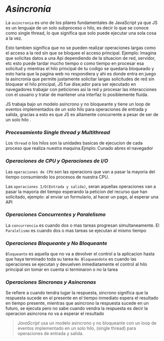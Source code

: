 # *Asincronia*

La `asincronia` es uno de los pilares fundamentales de JavaScript ya que JS es un lenguaje de un solo subproceso o hilo, es decir lo que se conoce como single thread, lo que significa que solo puede ejecutar una sola cosa a la vez.

Esto tambien significa que no se pueden realizar operaciones largas como el acceso a la red sin que se bloquee el acceso principal.
Ejemplo: Imagina que solicitas datos a una Api dependiendo de la situacion de red, servidor, etc esto puede tardar mucho tiempo o como tiempo en procesar esa solicitud y mientras el hilo principal de tu codigo se quedaria bloqueado y esto haria que la pagina web no respondiera y ahi es donde entra en juego la asincronia que permite justamente solicitar largas solicitudes de red sin bloquear el hilo principal, JS fue dise;ador para ser ejecutado en navegadores trabajar con peticiones asi la red y procesar las interacciones con el usuario y tratar de mantener una interfaz lo posiblemente fluida.

JS trabaja bajo un modelo asincrono y no bloqueante y tiene un loop de eventos implementados de un solo hilo para operaciones de entrada y salida, gracias a esto es que JS es altamente concurrente a pesar de ser de un solo hilo .

### *Procesamiento Single thread y Multithread*

Los `thread` o los hilos son la unidades basicas de ejecucion de cada proceso que realiza nuestra maquina.Ejmplo: Cunado abres el navegador 


### *Operaciones de CPU y Operaciones de I/O*

Las `operaciones de CPU` son las operacions que van a pasar la mayoria del tiempo consumiendo los procesos de nuestra CPU.

Las `operaciones I/O(Entrada y salida)`, seran aquellas operaciones van a pasar la mayoria del tiempo esperando la peticion del recurso que han solicitado, ejemplo: al enviar un formulario, al hacer un pago, al esperar una API


### *Operaciones Concurrentes y Paralelismo*

La `concurrencia` es cuando dos o mas tareas progresan simultaneamente.
El `Paralelismo` es cuando dos o mas tareas se ejecutan al mismo tiempo      

### *Operaciones Bloqueante y No Bloqueante*

`Bloqueante` es aquella que no va a devolver el control a la aplicacion hasta que haya terminado toda su tarea 
`No Bloqueandote` es cuando las operaciones se ejecutan y devuelven inmediatamente el control al hilo principal sin tomar en cuenta si terminaron o no la tarea


### *Operaciones Sincronas y Asincronas*

Se refiere a cuando tendra lugar la respuesta, sincrono significa que la respuesta sucede en el presente en el tiempo inmediato espera el resultado en tiempo presente, mientras que asincrono la respuesta sucede en un futuro, se ejecuta pero no sabe cuando vendra la respuesta es decir la operacion asincrona no va a esperar el resultado 


> *JavaScript* usa un modelo asincrono y no bloqueante con un loop de eventos implementado en un solo hilo, (single thread) para operaciones de entrada y salida.
